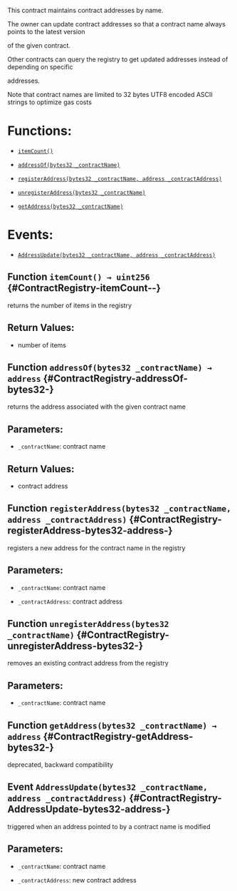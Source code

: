 This contract maintains contract addresses by name.

The owner can update contract addresses so that a contract name always points to the latest version

of the given contract.

Other contracts can query the registry to get updated addresses instead of depending on specific

addresses.

Note that contract names are limited to 32 bytes UTF8 encoded ASCII strings to optimize gas costs

# Functions:

- [`itemCount()`](#ContractRegistry-itemCount--)

- [`addressOf(bytes32 _contractName)`](#ContractRegistry-addressOf-bytes32-)

- [`registerAddress(bytes32 _contractName, address _contractAddress)`](#ContractRegistry-registerAddress-bytes32-address-)

- [`unregisterAddress(bytes32 _contractName)`](#ContractRegistry-unregisterAddress-bytes32-)

- [`getAddress(bytes32 _contractName)`](#ContractRegistry-getAddress-bytes32-)

# Events:

- [`AddressUpdate(bytes32 _contractName, address _contractAddress)`](#ContractRegistry-AddressUpdate-bytes32-address-)

## Function `itemCount() → uint256` {#ContractRegistry-itemCount--}

returns the number of items in the registry

## Return Values:

- number of items

## Function `addressOf(bytes32 _contractName) → address` {#ContractRegistry-addressOf-bytes32-}

returns the address associated with the given contract name

## Parameters:

- `_contractName`:    contract name

## Return Values:

- contract address

## Function `registerAddress(bytes32 _contractName, address _contractAddress)` {#ContractRegistry-registerAddress-bytes32-address-}

registers a new address for the contract name in the registry

## Parameters:

- `_contractName`:     contract name

- `_contractAddress`:  contract address

## Function `unregisterAddress(bytes32 _contractName)` {#ContractRegistry-unregisterAddress-bytes32-}

removes an existing contract address from the registry

## Parameters:

- `_contractName`: contract name

## Function `getAddress(bytes32 _contractName) → address` {#ContractRegistry-getAddress-bytes32-}

deprecated, backward compatibility

## Event `AddressUpdate(bytes32 _contractName, address _contractAddress)` {#ContractRegistry-AddressUpdate-bytes32-address-}

triggered when an address pointed to by a contract name is modified

## Parameters:

- `_contractName`:    contract name

- `_contractAddress`: new contract address
